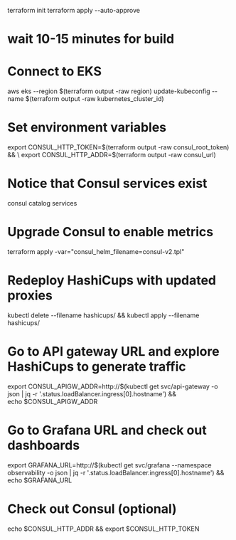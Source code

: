terraform init
terraform apply --auto-approve
# wait 10-15 minutes for build

# Connect to EKS
aws eks --region $(terraform output -raw region) update-kubeconfig --name $(terraform output -raw kubernetes_cluster_id)

# Set environment variables
export CONSUL_HTTP_TOKEN=$(terraform output -raw consul_root_token) && \
export CONSUL_HTTP_ADDR=$(terraform output -raw consul_url)

# Notice that Consul services exist
consul catalog services

# Upgrade Consul to enable metrics
terraform apply -var="consul_helm_filename=consul-v2.tpl"

# Redeploy HashiCups with updated proxies
kubectl delete --filename hashicups/ && kubectl apply --filename hashicups/

# Go to API gateway URL and explore HashiCups to generate traffic
export CONSUL_APIGW_ADDR=http://$(kubectl get svc/api-gateway -o json | jq -r '.status.loadBalancer.ingress[0].hostname') && \
echo $CONSUL_APIGW_ADDR

# Go to Grafana URL and check out dashboards
export GRAFANA_URL=http://$(kubectl get svc/grafana --namespace observability -o json | jq -r '.status.loadBalancer.ingress[0].hostname') && \
echo $GRAFANA_URL

# Check out Consul (optional)
echo $CONSUL_HTTP_ADDR && export $CONSUL_HTTP_TOKEN